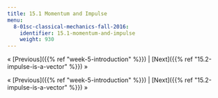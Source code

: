 ```yaml
---
title: 15.1 Momentum and Impulse
menu:
  8-01sc-classical-mechanics-fall-2016:
    identifier: 15.1-momentum-and-impulse
    weight: 930
---
```

« [Previous]({{% ref "week-5-introduction" %}}) | [Next]({{% ref "15.2-impulse-is-a-vector" %}}) »

« [Previous]({{% ref "week-5-introduction" %}}) | [Next]({{% ref "15.2-impulse-is-a-vector" %}}) »
